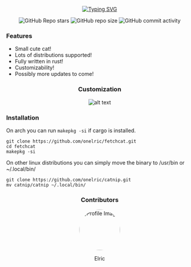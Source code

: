 <div align="center">

[![Typing SVG](https://readme-typing-svg.demolab.com?font=Maple+Mono&size=50&duration=3500&pause=750&color=E8E3E3&center=true&vCenter=true&random=false&width=525&height=145&lines=Catnip;Fetch+the+cat!;Sniff+sniff)](https://git.io/typing-svg)
</div>

<div align="center">

![GitHub Repo stars](https://img.shields.io/github/stars/onelric/catnip?style=for-the-badge&labelColor=%23151515&color=%23e8e3e3)
![GitHub repo size](https://img.shields.io/github/repo-size/onelric/catnip?style=for-the-badge&label=size&labelColor=%23151515&color=%23e8e3e3)
![GitHub commit activity](https://img.shields.io/github/commit-activity/t/onelric/catnip?style=for-the-badge&label=commits&labelColor=%23151515&color=%23e8e3e3)
</div>

### Features
* Small cute cat!
* Lots of distributions supported!
* Fully written in rust!
* Customizability!
* Possibly more updates to come!


<div align="center">

### Customization
![alt text](https://github.com/onelric/fetchcat/blob/main/img/img.png?raw=true)
</div>

### Installation

On arch you can run `makepkg -si` if cargo is installed.
```
git clone https://github.com/onelric/fetchcat.git
cd fetchcat
makepkg -si
```
On other linux distributions you can simply move the binary to /usr/bin or ~/.local/bin/
```
git clone https://github.com/onelric/catnip.git
mv catnip/catnip ~/.local/bin/
```
<div align="center">


### Contributors

<img src="https://github.com/onelric/fetchcat/blob/main/img/profile.png?raw=true" alt="Profile Image" style="width:110px;height:110px;border-radius:50%;">

Elric

</div>

